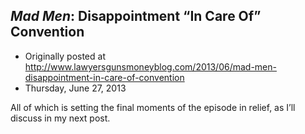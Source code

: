 ## <em>Mad Men</em>: Disappointment “In Care Of” Convention

 * Originally posted at http://www.lawyersgunsmoneyblog.com/2013/06/mad-men-disappointment-in-care-of-convention
 * Thursday, June 27, 2013

All of which is setting the final moments of the episode in relief, as I’ll discuss in my next post.
